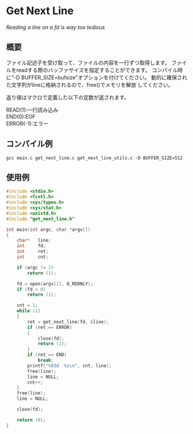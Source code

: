 # Get Next Line

*Reading a line on a fd is way too tedious*

## 概要

ファイル記述子を受け取って、ファイルの内容を一行ずつ取得します。
ファイルをreadする際のバッファサイズを指定することができます。
コンパイル時に"-D BUFFER\_SIZE=bufsize"オプションを付けてください。
動的に確保された文字列がlineに格納されるので、free()でメモリを解放
してください。  

返り値はマクロで定義した以下の定数が返されます。  

READ(1):一行読み込み  
END(0):EOF  
ERROR(-1):エラー  

## コンパイル例

```Shell
gcc main.c get_next_line.c get_next_line_utils.c -D BUFFER_SIZE=512
```

## 使用例

```c
#include <stdio.h>
#include <fcntl.h>
#include <sys/types.h>
#include <sys/stat.h>
#include <unistd.h>
#include "get_next_line.h"

int	main(int argc, char *argv[])
{
	char*	line;
	int		fd;
	int		ret;
	int		cnt;

	if (argc != 2)
		return (1);

	fd = open(argv[1], O_RDONLY);
	if (fd < 0)
		return (1);

	cnt = 1;
	while (1)
	{
		ret = get_next_line(fd, &line);
		if (ret == ERROR)
		{
			close(fd);
			return (1);
		}
		if (ret == END)
			break;
		printf("%03d  %s\n", cnt, line);
		free(line);
		line = NULL;
		cnt++;
	}
	free(line);
	line = NULL;

	close(fd);

	return (0);
}
```

